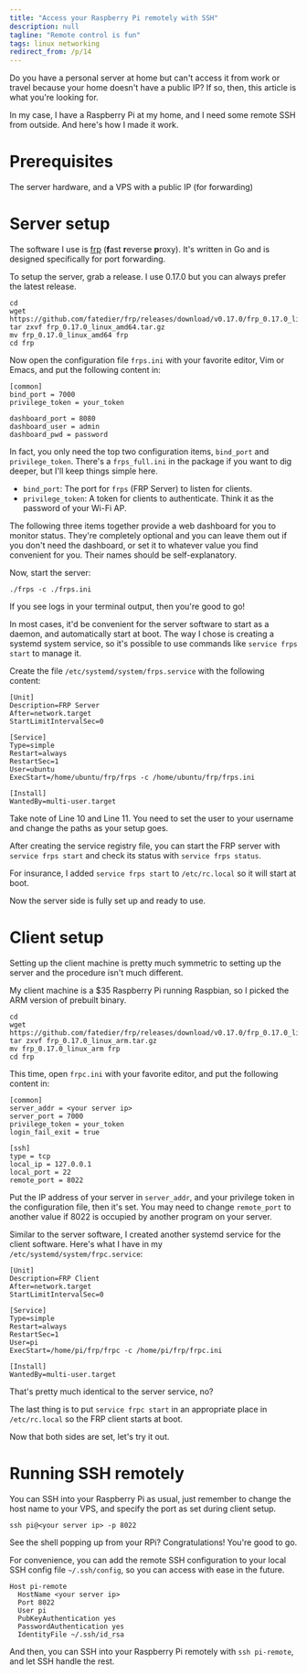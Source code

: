 ```yaml
---
title: "Access your Raspberry Pi remotely with SSH"
description: null
tagline: "Remote control is fun"
tags: linux networking
redirect_from: /p/14
---
```


Do you have a personal server at home but can't access it from work or travel because your home doesn't have a public IP? If so, then, this article is what you're looking for.

In my case, I have a Raspberry Pi at my home, and I need some remote SSH from outside. And here's how I made it work.

# Prerequisites

The server hardware, and a VPS with a public IP (for forwarding)

# Server setup

The software I use is [frp][1] (**f**ast **r**everse **p**roxy). It's written in Go and is designed specifically for port forwarding.

To setup the server, grab a release. I use 0.17.0 but you can always prefer the latest release.

```shell
cd
wget https://github.com/fatedier/frp/releases/download/v0.17.0/frp_0.17.0_linux_amd64.tar.gz
tar zxvf frp_0.17.0_linux_amd64.tar.gz
mv frp_0.17.0_linux_amd64 frp
cd frp
```

Now open the configuration file `frps.ini` with your favorite editor, Vim or Emacs, and put the following content in:

```text
[common]
bind_port = 7000
privilege_token = your_token

dashboard_port = 8080
dashboard_user = admin
dashboard_pwd = password
```

In fact, you only need the top two configuration items, `bind_port` and `privilege_token`. There's a `frps_full.ini` in the package if you want to dig deeper, but I'll keep things simple here.

- `bind_port`: The port for `frps` (FRP Server) to listen for clients.
- `privilege_token`: A token for clients to authenticate. Think it as the password of your Wi-Fi AP.

The following three items together provide a web dashboard for you to monitor status. They're completely optional and you can leave them out if you don't need the dashboard, or set it to whatever value you find convenient for you. Their names should be self-explanatory.

Now, start the server:

```shell
./frps -c ./frps.ini
```

If you see logs in your terminal output, then you're good to go!

In most cases, it'd be convenient for the server software to start as a daemon, and automatically start at boot. The way I chose is creating a systemd system service, so it's possible to use commands like `service frps start` to manage it.

Create the file `/etc/systemd/system/frps.service` with the following content:

```text
[Unit]
Description=FRP Server
After=network.target
StartLimitIntervalSec=0

[Service]
Type=simple
Restart=always
RestartSec=1
User=ubuntu
ExecStart=/home/ubuntu/frp/frps -c /home/ubuntu/frp/frps.ini

[Install]
WantedBy=multi-user.target
```

Take note of Line 10 and Line 11. You need to set the user to your username and change the paths as your setup goes.

After creating the service registry file, you can start the FRP server with `service frps start` and check its status with `service frps status`.

For insurance, I added `service frps start` to `/etc/rc.local` so it will start at boot.

Now the server side is fully set up and ready to use.

# Client setup

Setting up the client machine is pretty much symmetric to setting up the server and the procedure isn't much different.

My client machine is a $35 Raspberry Pi running Raspbian, so I picked the ARM version of prebuilt binary.

```shell
cd
wget https://github.com/fatedier/frp/releases/download/v0.17.0/frp_0.17.0_linux_arm.tar.gz
tar zxvf frp_0.17.0_linux_arm.tar.gz
mv frp_0.17.0_linux_arm frp
cd frp
```

This time, open `frpc.ini` with your favorite editor, and put the following content in:

```text
[common]
server_addr = <your server ip>
server_port = 7000
privilege_token = your_token
login_fail_exit = true

[ssh]
type = tcp
local_ip = 127.0.0.1
local_port = 22
remote_port = 8022
```

Put the IP address of your server in `server_addr`, and your privilege token in the configuration file, then it's set. You may need to change `remote_port` to another value if 8022 is occupied by another program on your server.

Similar to the server software, I created another systemd service for the client software. Here's what I have in my `/etc/systemd/system/frpc.service`:

```text
[Unit]
Description=FRP Client
After=network.target
StartLimitIntervalSec=0

[Service]
Type=simple
Restart=always
RestartSec=1
User=pi
ExecStart=/home/pi/frp/frpc -c /home/pi/frp/frpc.ini

[Install]
WantedBy=multi-user.target
```

That's pretty much identical to the server service, no?

The last thing is to put `service frpc start` in an appropriate place in `/etc/rc.local` so the FRP client starts at boot.

Now that both sides are set, let's try it out.

# Running SSH remotely

You can SSH into your Raspberry Pi as usual, just remember to change the host name to your VPS, and specify the port as set during client setup.

```shell
ssh pi@<your server ip> -p 8022
```

See the shell popping up from your RPi? Congratulations! You're good to go.

For convenience, you can add the remote SSH configuration to your local SSH config file `~/.ssh/config`, so you can access with ease in the future.

```text
Host pi-remote
  HostName <your server ip>
  Port 8022
  User pi
  PubKeyAuthentication yes
  PasswordAuthentication yes
  IdentityFile ~/.ssh/id_rsa
```

And then, you can SSH into your Raspberry Pi remotely with `ssh pi-remote`, and let SSH handle the rest.


  [1]: https://github.com/fatedier/frp
